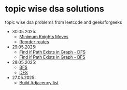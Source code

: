 # topic wise dsa solutions
topic wise dsa problems from leetcode and geeksforgeeks

* 30.05.2025:
  * [Minimum  Knights Moves](graph/src/matrix/_1197_MinimumKnightMoves.java)
  * [Reorder routes](graph/src/_1466_ReorderRoutes.java)
* 29.05.2025:
  * [Find if Path Exists in Graph - DFS](graph/src/_3_bfs_dfs/_1971_FindIfPathExistsInGraph_DFS.java)
  * [Find if Path Exists in Graph - BFS](graph/src/_3_bfs_dfs/_1971_FindIfPathExistsInGraph_BFS.java)
* 28.05.2025:
  * [BFS](./graph/src/_2_traversal/BFS.java)
  * [DFS](./graph/src/_2_traversal/DFS.java)
* 27.05.2025: 
  * [Build Adjacency list](./graph/src/_1_basic/PrintAdjList.java)